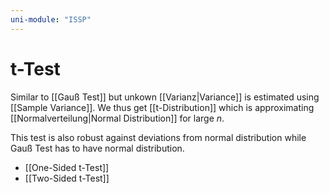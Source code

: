 ```yaml
---
uni-module: "ISSP"
---
```


# t-Test

Similar to [[Gauß Test]] but unkown [[Varianz|Variance]] is estimated using [[Sample Variance]]. We thus get [[t-Distribution]] which is approximating [[Normalverteilung|Normal Distribution]] for large $n$.

This test is also robust against deviations from normal distribution while Gauß Test has to have normal distribution.

- [[One-Sided t-Test]]
- [[Two-Sided t-Test]]
